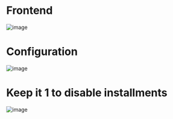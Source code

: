# Frontend
![image](https://github.com/NawrasBukhari/postpay-botble/assets/63796900/127d688a-2740-4f2e-ab93-7a55a8d003f3)

# Configuration
![image](https://github.com/NawrasBukhari/postpay-botble/assets/63796900/372a4c9b-f01f-49fd-a8e6-c5f888eff289)
# Keep it 1 to disable installments
![image](https://github.com/NawrasBukhari/postpay-botble/assets/63796900/89900c39-4924-4535-87b9-26f1d3d47f78)
